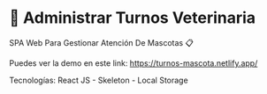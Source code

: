 # 📝 Administrar Turnos Veterinaria

SPA Web Para Gestionar Atención De Mascotas 📋

Puedes ver la demo en este link: https://turnos-mascota.netlify.app/

Tecnologías: React JS - Skeleton - Local Storage
